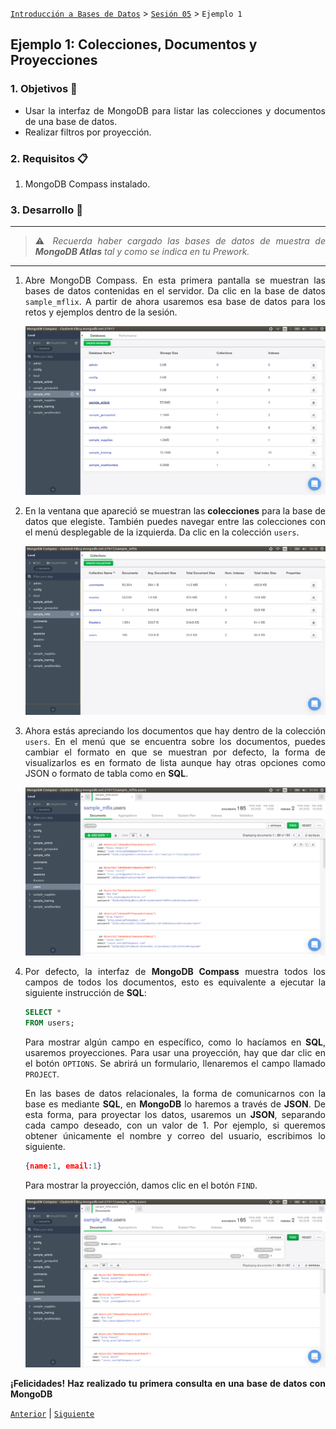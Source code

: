 [`Introducción a Bases de Datos`](../../README.md) > [`Sesión 05`](../Readme.md) > `Ejemplo 1`

## Ejemplo 1: Colecciones, Documentos y Proyecciones

<div style="text-align: justify;">

### 1. Objetivos :dart:

- Usar la interfaz de MongoDB para listar las colecciones y documentos de una base de datos.
- Realizar filtros por proyección.

### 2. Requisitos :clipboard:

1. MongoDB Compass instalado.

### 3. Desarrollo :rocket:

---

> :warning: *Recuerda haber cargado las bases de datos de muestra de __MongoDB Atlas__ tal y como se indica en tu Prework.*

---

1. Abre MongoDB Compass. En esta primera pantalla se muestran las bases de datos contenidas en el servidor. Da clic en la base de datos `sample_mflix`. A partir de ahora usaremos esa base de datos para los retos y ejemplos dentro de la sesión.

   ![imagen](imagenes/s4e21.png)

2. En la ventana que apareció se muestran las **colecciones** para la base de datos que elegiste. También puedes navegar entre las colecciones con el menú desplegable de la izquierda. Da clic en la colección `users`.
   
   ![imagen](imagenes/s4e22.png)

3. Ahora estás apreciando los documentos que hay dentro de la colección `users`. En el menú que se encuentra sobre los documentos, puedes cambiar el formato en que se muestran por defecto, la forma de visualizarlos es en formato de lista aunque hay otras opciones como JSON o formato de tabla como en __SQL__.

   ![imagen](imagenes/s4e23.png)
   
4. Por defecto, la interfaz de __MongoDB Compass__ muestra todos los campos de todos los documentos, esto es equivalente a ejecutar la siguiente instrucción de __SQL__:

   ```sql
   SELECT *
   FROM users;
   ```
   
   Para mostrar algún campo en específico, como lo hacíamos en __SQL__, usaremos proyecciones. Para usar una proyección, hay que dar clic en el botón `OPTIONS`. Se abrirá un formulario, llenaremos el campo llamado `PROJECT`. 
   
   En las bases de datos relacionales, la forma de comunicarnos con la base es mediante __SQL__, en __MongoDB__ lo haremos a través de __JSON__. De esta forma, para proyectar los datos, usaremos un __JSON__, separando cada campo deseado, con un valor de 1. Por ejemplo, si queremos obtener únicamente el nombre y correo del usuario, escribimos lo siguiente.
   
   ```json
   {name:1, email:1}
   ```
   
   Para mostrar la proyección, damos clic en el botón `FIND`.
   
   ![imagen](imagenes/s4e24.png)

**¡Felicidades! Haz realizado tu primera consulta en una base de datos con MongoDB**

[`Anterior`](../Readme.md) | [`Siguiente`](../Reto-01/Readme.md)

</div>
